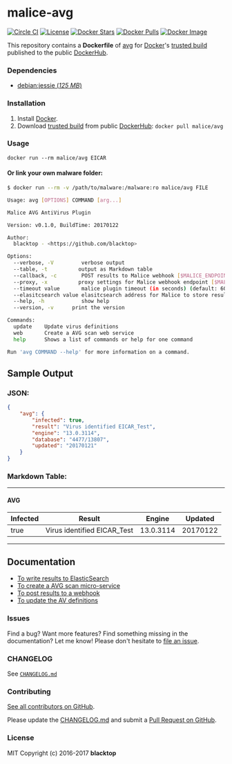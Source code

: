 malice-avg
==========

[![Circle CI](https://circleci.com/gh/malice-plugins/avg.png?style=shield)](https://circleci.com/gh/malice-plugins/avg) [![License](http://img.shields.io/:license-mit-blue.svg)](http://doge.mit-license.org) [![Docker Stars](https://img.shields.io/docker/stars/malice/avg.svg)](https://hub.docker.com/r/malice/avg/) [![Docker Pulls](https://img.shields.io/docker/pulls/malice/avg.svg)](https://hub.docker.com/r/malice/avg/) [![Docker Image](https://img.shields.io/badge/docker%20image-668MB-blue.svg)](https://hub.docker.com/r/malice/avg/)

This repository contains a **Dockerfile** of [avg](http://www.avg.net/lang/en/) for [Docker](https://www.docker.io/)'s [trusted build](https://index.docker.io/u/malice/avg/) published to the public [DockerHub](https://index.docker.io/).

### Dependencies

-	[debian:jessie (*125 MB*\)](https://index.docker.io/_/debian/)

### Installation

1.	Install [Docker](https://www.docker.io/).
2.	Download [trusted build](https://hub.docker.com/r/malice/avg/) from public [DockerHub](https://hub.docker.com): `docker pull malice/avg`

### Usage

```
docker run --rm malice/avg EICAR
```

#### Or link your own malware folder:

```bash
$ docker run --rm -v /path/to/malware:/malware:ro malice/avg FILE

Usage: avg [OPTIONS] COMMAND [arg...]

Malice AVG AntiVirus Plugin

Version: v0.1.0, BuildTime: 20170122

Author:
  blacktop - <https://github.com/blacktop>

Options:
  --verbose, -V         verbose output
  --table, -t	       output as Markdown table
  --callback, -c	    POST results to Malice webhook [$MALICE_ENDPOINT]
  --proxy, -x	       proxy settings for Malice webhook endpoint [$MALICE_PROXY]
  --timeout value       malice plugin timeout (in seconds) (default: 60) [$MALICE_TIMEOUT]    
  --elasitcsearch value elasitcsearch address for Malice to store results [$MALICE_ELASTICSEARCH]   
  --help, -h	        show help
  --version, -v	     print the version

Commands:
  update	Update virus definitions
  web       Create a AVG scan web service  
  help		Shows a list of commands or help for one command

Run 'avg COMMAND --help' for more information on a command.
```

Sample Output
-------------

### JSON:

```json
{
    "avg": {
        "infected": true,
        "result": "Virus identified EICAR_Test",              
        "engine": "13.0.3114",
        "database": "4477/13807",        
        "updated": "20170121"
    }
}
```

### Markdown Table:

---

#### AVG

| Infected | Result                      | Engine    | Updated  |
|----------|-----------------------------|-----------|----------|
| true     | Virus identified EICAR_Test | 13.0.3114 | 20170122 |

---

Documentation
-------------

-	[To write results to ElasticSearch](https://github.com/malice-plugins/avg/blob/master/docs/elasticsearch.md)
-	[To create a AVG scan micro-service](https://github.com/malice-plugins/avg/blob/master/docs/web.md)
-	[To post results to a webhook](https://github.com/malice-plugins/avg/blob/master/docs/callback.md)
-	[To update the AV definitions](https://github.com/malice-plugins/avg/blob/master/docs/update.md)

### Issues

Find a bug? Want more features? Find something missing in the documentation? Let me know! Please don't hesitate to [file an issue](https://github.com/malice-plugins/avg/issues/new).

### CHANGELOG

See [`CHANGELOG.md`](https://github.com/malice-plugins/avg/blob/master/CHANGELOG.md)

### Contributing

[See all contributors on GitHub](https://github.com/malice-plugins/avg/graphs/contributors).

Please update the [CHANGELOG.md](https://github.com/malice-plugins/avg/blob/master/CHANGELOG.md) and submit a [Pull Request on GitHub](https://help.github.com/articles/using-pull-requests/).

### License

MIT Copyright (c) 2016-2017 **blacktop**
